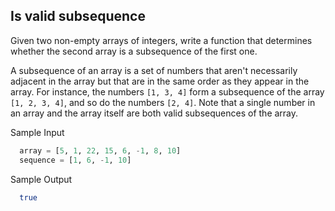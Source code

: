 
## Is valid subsequence

Given two non-empty arrays of integers, write a function that determines
whether the second array is a subsequence of the first one.

A subsequence of an array is a set of numbers that aren't necessarily adjacent
in the array but that are in the same order as they appear in the array. For
instance, the numbers `[1, 3, 4]` form a subsequence of the array `[1, 2, 3, 4]`, and so do the numbers `[2, 4]`. Note
that a single number in an array and the array itself are both valid
subsequences of the array.

Sample Input

```python
  array = [5, 1, 22, 15, 6, -1, 8, 10]
  sequence = [1, 6, -1, 10]
```
Sample Output
```bash
  true
```
